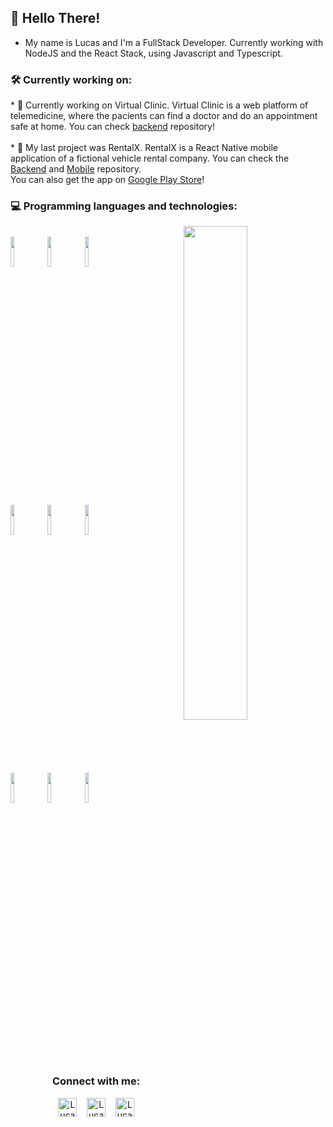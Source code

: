 <h2>
  👋 Hello There!
</h2

<p>

  * My name is Lucas and I'm a FullStack Developer. Currently working with NodeJS and the React Stack, using Javascript and Typescript.
</p>

<h3>
  🛠 Currently working on:
</h3>

<p>
  * 👨‍ Currently working on Virtual Clinic. Virtual Clinic is a web platform of telemedicine, where the pacients can find a doctor and do an appointment safe at home. You can   check <a href="https://github.com/Lucasc-Dev/Online-Schedulement-Platform">backend</a> repository! <br/>
  <br/>
  * 🚗 My last project was RentalX. RentalX is a React Native mobile application of a fictional vehicle rental company. You can check the 
  <a href="https://github.com/Lucasc-Dev/RentX-server">Backend</a> 
  and 
  <a href="https://github.com/Lucasc-Dev/RentX-mobile">Mobile</a> 
  repository.<br/> You can also get the app on 
  <a href="https://play.google.com/store/apps/details?id=com.rentx">Google Play Store</a>!
</p>

<h3>
  💻 Programming languages and technologies:
</h3>

<p>

  <img width="45%" align="right" src="https://github-readme-stats.vercel.app/api/top-langs/?username=Lucasc-dev&hide=jupyter%20notebook&show_icons=true&layout=compact&hide_border=true" />
  
  <br />
  <code><img width="11%" src="https://www.vectorlogo.zone/logos/java/java-ar21.svg"></code>
  <code><img width="11%" src="https://www.vectorlogo.zone/logos/javascript/javascript-ar21.svg"></code>
  <code><img width="11%" src="https://www.vectorlogo.zone/logos/typescriptlang/typescriptlang-ar21.svg"></code>
  <br />
  <code><img width="11%" src="https://www.vectorlogo.zone/logos/nodejs/nodejs-ar21.svg"></code>
  <code><img width="11%" src="https://www.vectorlogo.zone/logos/reactjs/reactjs-ar21.svg"></code>
  <code><img width="11%" src="https://www.vectorlogo.zone/logos/git-scm/git-scm-ar21.svg"></code>
  <br />
  <code><img width="11%" src="https://www.vectorlogo.zone/logos/mysql/mysql-ar21.svg"></code>
  <code><img width="11%" src="https://www.vectorlogo.zone/logos/postgresql/postgresql-ar21.svg"></code>
  <code><img width="11%" src="https://www.vectorlogo.zone/logos/mongodb/mongodb-ar21.svg"></code>

</p>

<br />

<h3 align="center">
  Connect with me:
</h3>

<p align="center">
  <a href="https://discord.com/users/313151537298014209" target="blank"><img align="center" src="https://cdn.jsdelivr.net/npm/simple-icons@3.0.1/icons/discord.svg"  alt="Lucas Discord" height="30" width="30" /></a> &nbsp;&nbsp;
  <a href="https://www.linkedin.com/in/lucas-c-888b7a1b0/" target="blank"><img align="center" src="https://cdn.jsdelivr.net/npm/simple-icons@3.0.1/icons/linkedin.svg"  alt="Lucas Linkedin" height="30" width="30" /></a> &nbsp;&nbsp;
  <a href="https://github.com/Lucasc-Dev" target="blank"><img align="center" src="https://cdn.jsdelivr.net/npm/simple-icons@3.0.1/icons/github.svg" alt="Lucasc-Dev"      height="30" width="30" /></a>
</p>

